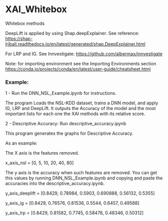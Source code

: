 # XAI_Whitebox
Whitebox methods

DeepLift is applied by using Shap.deepExplainer. See reference: https://shap-lrjball.readthedocs.io/en/latest/generated/shap.DeepExplainer.html

For LRP and IG. See Innvestigate: https://github.com/albermax/innvestigate


Note: for importing environment see the Importing Environments section https://conda.io/projects/conda/en/latest/user-guide/cheatsheet.html 


### Example: 

1 - Run the DNN_NSL_Example.ipynb for instructions.

  The program Loads the NSL-KDD dataset, trains a DNN model, and apply IG, LRP and DeepLift. It outputs the Accuracy of the model and the most important lists for each one the XAI methods with its relative score.

2 - Descriptive Accuracy: Run descriptive_accuracy.ipynb

  This program generates the graphs for Descriptive Accuracy. 
  
  As an example: 
  
  The X axis is the features removed.
  
  x_axis_nsl = [0, 5, 10, 20, 40, 80] 
  
  The y axis is the accuracy when such features are removed. You can get this values by running DNN_NSL_Example.ipynb and copying and paste the accuracies into the  descriptive_accuracy.ipynb.
  
  y_axis_deeplift = [0.8429,	0.78984,	0.5903,	0.690888,	0.56132,	0.5355]
  
  y_axis_ig = [0.8429,	0.76576,	0.81536,	0.5544,	0.6457,	0.49588]
  
  y_axis_lrp = [0.8429,	0.81582,	0.7745,	0.58476,	0.48346,	0.50312]

